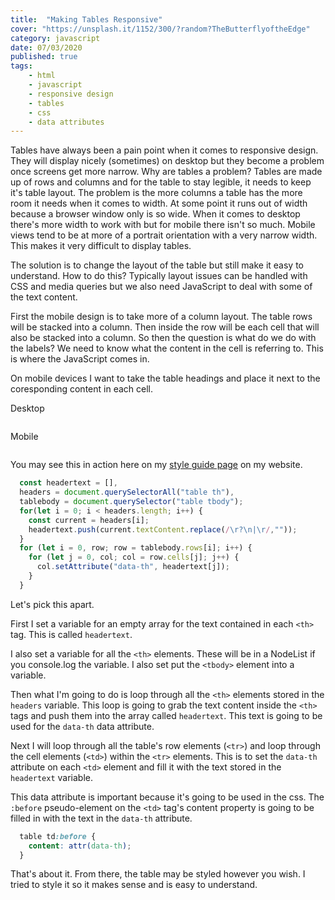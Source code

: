 ```yaml
---
title:  "Making Tables Responsive" 
cover: "https://unsplash.it/1152/300/?random?TheButterflyoftheEdge"
category: javascript
date: 07/03/2020
published: true
tags:
    - html
    - javascript
    - responsive design
    - tables
    - css
    - data attributes
---
```


Tables have always been a pain point when it comes to responsive design. They will display nicely (sometimes) on desktop but they become a problem once screens get more narrow. Why are tables a problem? Tables are made up of rows and columns and for the table to stay legible, it needs to keep it's table layout. The problem is the more columns a table has the more room it needs when it comes to width. At some point it runs out of width because a browser window only is so wide. When it comes to desktop there's more width to work with but for mobile there isn't so much. Mobile views tend to be at more of a portrait orientation with a very narrow width. This makes it very difficult to display tables.

The solution is to change the layout of the table but still make it easy to understand. How to do this? Typically layout issues can be handled with CSS and media queries but we also need JavaScript to deal with some of the text content.

First the mobile design is to take more of a column layout. The table rows will be stacked into a column. Then inside the row will be each cell that will also be stacked into a column. So then the question is what do we do with the labels? We need to know what the content in the cell is referring to. This is where the JavaScript comes in.

On mobile devices I want to take the table headings and place it next to the coresponding content in each cell.

Desktop

<img src="/my-dev-blog/img/table-desktop-1.png" alt="" />

Mobile

<img src="/my-dev-blog/img/table-mobile-1.png" alt="" />

You may see this in action here on my [style guide page](https://rebeccaeilering.me/style-guide.html) on my website.

``` JavaScript
  const headertext = [],
  headers = document.querySelectorAll("table th"),
  tablebody = document.querySelector("table tbody");
  for(let i = 0; i < headers.length; i++) {
    const current = headers[i];
    headertext.push(current.textContent.replace(/\r?\n|\r/,""));
  } 
  for (let i = 0, row; row = tablebody.rows[i]; i++) {
    for (let j = 0, col; col = row.cells[j]; j++) {
      col.setAttribute("data-th", headertext[j]);
    } 
  }
```

  Let's pick this apart.

  First I set a variable for an empty array for the text contained in each `<th>` tag. This is called `headertext`.

  I also set a variable for all the `<th>` elements. These will be in a NodeList if you console.log the variable. I also set put the `<tbody>` element into a variable.

  Then what I'm going to do is loop through all the `<th>` elements stored in the `headers` variable. This loop is going to grab the text content inside the `<th>` tags and push them into the array called `headertext`. This text is going to be used for the `data-th` data attribute.

  Next I will loop through all the table's row elements (`<tr>`) and loop through the cell elements (`<td>`) within the `<tr>` elements. This is to set the `data-th` attribute on each `<td>` element and fill it with the text stored in the `headertext` variable.

  This data attribute is important because it's going to be used in the css. The `:before` pseudo-element on the `<td>` tag's content property is going to be filled in with the text in the `data-th` attribute.

  ``` CSS
    table td:before {
      content: attr(data-th);
    }
  ```

  That's about it. From there, the table may be styled however you wish. I tried to style it so it makes sense and is easy to understand. 

  